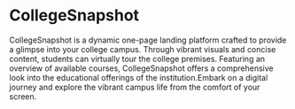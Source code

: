 # CollegeSnapshot
CollegeSnapshot is a dynamic one-page landing platform crafted to provide a glimpse into your college campus. Through vibrant visuals and concise content, students can virtually tour the college premises. Featuring an overview of available courses, CollegeSnapshot offers a comprehensive look into the educational offerings of the institution.Embark on a digital journey and explore the vibrant campus life from the comfort of your screen.
